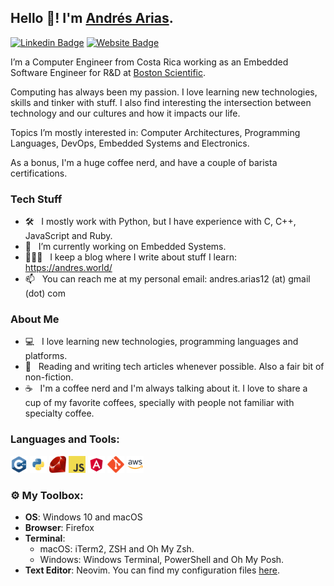 ## Hello 👋! I'm [Andrés Arias](https://github.com/andres-arias/).

[![Linkedin Badge](https://img.shields.io/badge/-LinkedIn-0e76a8?style=flat-square&logo=Linkedin&logoColor=white)](https://linkedin.com/in/andresarias95)
[![Website Badge](https://img.shields.io/badge/Website-3b5998?style=flat-square&logo=google-chrome&logoColor=white)](https://andres.world/)

I’m a Computer Engineer from Costa Rica working as an Embedded Software Engineer for R&D at [Boston Scientific](https://www.bostonscientific.com).

Computing has always been my passion. I love learning new technologies, skills and tinker with stuff.
I also find interesting the intersection between technology and our cultures and how it impacts our life.

Topics I’m mostly interested in: Computer Architectures, Programming Languages, DevOps, Embedded Systems and Electronics.

As a bonus, I'm a huge coffee nerd, and have a couple of barista certifications.

### Tech Stuff

- 🛠 &nbsp; I mostly work with Python, but I have experience with C, C++, JavaScript and Ruby.
- 🚀 &nbsp; I’m currently working on Embedded Systems.
- 👨🏻‍💻 &nbsp; I keep a blog where I write about stuff I learn: https://andres.world/
- 📫 &nbsp; You can reach me at my personal email: andres.arias12 (at) gmail (dot) com

### About Me

- 💻 &nbsp; I love learning new technologies, programming languages and platforms.
- 📰 &nbsp; Reading and writing tech articles whenever possible. Also a fair bit of non-fiction.
- ☕ &nbsp; I'm a coffee nerd and I'm always talking about it. I love to share a cup of my favorite coffees, specially with people not familiar with specialty coffee.

### Languages and Tools:

<code><img height="27" src="https://raw.githubusercontent.com/github/explore/80688e429a7d4ef2fca1e82350fe8e3517d3494d/topics/cpp/cpp.png" alt="cpp"></code>
<code><img height="27" src="https://raw.githubusercontent.com/github/explore/80688e429a7d4ef2fca1e82350fe8e3517d3494d/topics/python/python.png" alt="python"></code>
<code><img height="27" src="https://raw.githubusercontent.com/github/explore/80688e429a7d4ef2fca1e82350fe8e3517d3494d/topics/ruby/ruby.png" alt="ruby"></code>
<code><img height="27" src="https://raw.githubusercontent.com/github/explore/80688e429a7d4ef2fca1e82350fe8e3517d3494d/topics/javascript/javascript.png" alt="javascript"></code>
<code><img height="27" src="https://raw.githubusercontent.com/github/explore/80688e429a7d4ef2fca1e82350fe8e3517d3494d/topics/angular/angular.png" alt="angular"></code>
<code><img height="27" src="https://raw.githubusercontent.com/devicons/devicon/master/icons/git/git-original.svg" alt="git"></code>
<code><img height="27" src="https://raw.githubusercontent.com/github/explore/80688e429a7d4ef2fca1e82350fe8e3517d3494d/topics/aws/aws.png" alt="aws"></code>

### ⚙️ My Toolbox:

- **OS**: Windows 10 and macOS
- **Browser**: Firefox 
- **Terminal**: 
    - macOS: iTerm2, ZSH and Oh My Zsh.
    - Windows: Windows Terminal, PowerShell and Oh My Posh.
- **Text Editor**: Neovim. You can find my configuration files <a href="https://github.com/andres-arias/dotfiles/tree/master/nvim/.config/nvim">here</a>.
